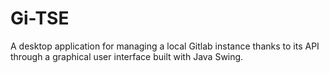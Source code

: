 # Gi-TSE
A desktop application for managing a local Gitlab instance thanks to its API through a graphical user interface built with Java Swing.  
